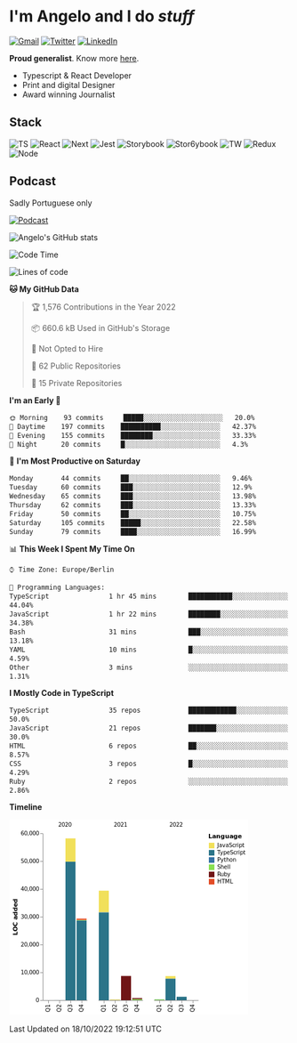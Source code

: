 # I'm Angelo and I do _stuff_

[![Gmail](https://img.shields.io/badge/Gmail-D14836?style=for-the-badge&logo=gmail&logoColor=white)](mailto:oiangelodias@gmail.com)
[![Twitter](https://img.shields.io/badge/Twitter-1DA1F2?style=for-the-badge&logo=twitter&logoColor=white)](https://www.twitter.com/oicronofobico)
[![LinkedIn](https://img.shields.io/badge/LinkedIn-0077B5?style=for-the-badge&logo=linkedin&logoColor=white)](https://www.linkedin.com/in/angelod1as/)

**Proud generalist**. Know more [here](http://www.angelodias.com.br/).

- Typescript & React Developer
- Print and digital Designer
- Award winning Journalist

## Stack

![TS](https://img.shields.io/badge/TypeScript-007ACC?style=for-the-badge&logo=typescript&logoColor=white)
![React](https://img.shields.io/badge/React-20232A?style=for-the-badge&logo=react&logoColor=61DAFB)
![Next](https://img.shields.io/badge/next.js-000000?style=for-the-badge&logo=nextdotjs&logoColor=white)
![Jest](https://img.shields.io/badge/Jest-C21325?style=for-the-badge&logo=jest&logoColor=white)
![Storybook](https://img.shields.io/badge/storybook-FF4785?style=for-the-badge&logo=storybook&logoColor=white)
![Stor6ybook](https://img.shields.io/badge/Figma-F24E1E?style=for-the-badge&logo=figma&logoColor=white)
![TW](https://img.shields.io/badge/Tailwind_CSS-38B2AC?style=for-the-badge&logo=tailwind-css&logoColor=white)
![Redux](https://img.shields.io/badge/Redux-593D88?style=for-the-badge&logo=redux&logoColor=white)
![Node](https://img.shields.io/badge/Node.js-339933?style=for-the-badge&logo=nodedotjs&logoColor=white)

## Podcast

Sadly Portuguese only

[![Podcast](https://user-images.githubusercontent.com/13950513/143299819-ef1f5a9b-f29b-4c52-b2c4-2cdb9dafa640.png)](http://anchor.fm/cronofobia)


![Angelo's GitHub stats](https://github-readme-stats.vercel.app/api?username=angelod1as&show_icons=true&theme=dark)

<!--START_SECTION:waka-->
![Code Time](http://img.shields.io/badge/Code%20Time-2%2C279%20hrs%2059%20mins-blue)

![Lines of code](https://img.shields.io/badge/From%20Hello%20World%20I%27ve%20Written-147%20Thousand%20lines%20of%20code-blue)

**🐱 My GitHub Data** 

> 🏆 1,576 Contributions in the Year 2022
 > 
> 📦 660.6 kB Used in GitHub's Storage 
 > 
> 🚫 Not Opted to Hire
 > 
> 📜 62 Public Repositories 
 > 
> 🔑 15 Private Repositories  
 > 
**I'm an Early 🐤** 

```text
🌞 Morning    93 commits     █████░░░░░░░░░░░░░░░░░░░░   20.0% 
🌆 Daytime    197 commits    ██████████░░░░░░░░░░░░░░░   42.37% 
🌃 Evening    155 commits    ████████░░░░░░░░░░░░░░░░░   33.33% 
🌙 Night      20 commits     █░░░░░░░░░░░░░░░░░░░░░░░░   4.3%

```
📅 **I'm Most Productive on Saturday** 

```text
Monday       44 commits     ██░░░░░░░░░░░░░░░░░░░░░░░   9.46% 
Tuesday      60 commits     ███░░░░░░░░░░░░░░░░░░░░░░   12.9% 
Wednesday    65 commits     ███░░░░░░░░░░░░░░░░░░░░░░   13.98% 
Thursday     62 commits     ███░░░░░░░░░░░░░░░░░░░░░░   13.33% 
Friday       50 commits     ██░░░░░░░░░░░░░░░░░░░░░░░   10.75% 
Saturday     105 commits    █████░░░░░░░░░░░░░░░░░░░░   22.58% 
Sunday       79 commits     ████░░░░░░░░░░░░░░░░░░░░░   16.99%

```


📊 **This Week I Spent My Time On** 

```text
⌚︎ Time Zone: Europe/Berlin

💬 Programming Languages: 
TypeScript               1 hr 45 mins        ███████████░░░░░░░░░░░░░░   44.04% 
JavaScript               1 hr 22 mins        ████████░░░░░░░░░░░░░░░░░   34.38% 
Bash                     31 mins             ███░░░░░░░░░░░░░░░░░░░░░░   13.18% 
YAML                     10 mins             █░░░░░░░░░░░░░░░░░░░░░░░░   4.59% 
Other                    3 mins              ░░░░░░░░░░░░░░░░░░░░░░░░░   1.31%

```

**I Mostly Code in TypeScript** 

```text
TypeScript               35 repos            ████████████░░░░░░░░░░░░░   50.0% 
JavaScript               21 repos            ███████░░░░░░░░░░░░░░░░░░   30.0% 
HTML                     6 repos             ██░░░░░░░░░░░░░░░░░░░░░░░   8.57% 
CSS                      3 repos             █░░░░░░░░░░░░░░░░░░░░░░░░   4.29% 
Ruby                     2 repos             ░░░░░░░░░░░░░░░░░░░░░░░░░   2.86%

```


**Timeline**

![Chart not found](https://raw.githubusercontent.com/angelod1as/angelod1as/main/charts/bar_graph.png) 


 Last Updated on 18/10/2022 19:12:51 UTC
<!--END_SECTION:waka-->
